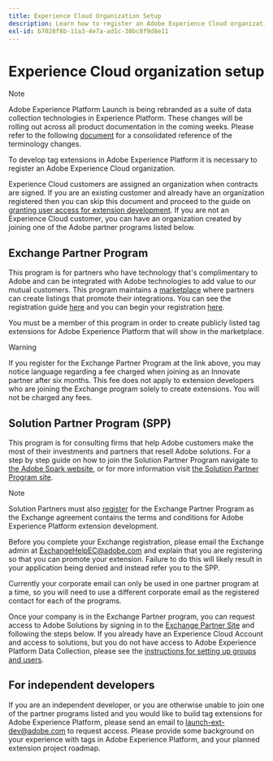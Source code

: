 ```yaml
---
title: Experience Cloud Organization Setup
description: Learn how to register an Adobe Experience Cloud organization in order to start developing extensions for Adobe Experience Platform.
exl-id: b7028f8b-11a3-4e7a-ad1c-30bc8f9d8e11
---
```

# Experience Cloud organization setup

>[!NOTE]
>
>Adobe Experience Platform Launch is being rebranded as a suite of data collection technologies in Experience Platform. These changes will be rolling out across all product documentation in the coming weeks. Please refer to the following [document](../../launch-term-updates.md) for a consolidated reference of the terminology changes.

To develop tag extensions in Adobe Experience Platform it is necessary to register an Adobe Experience Cloud organization.

Experience Cloud customers are assigned an organization when contracts are signed. If you are an existing customer and already have an organization registered then you can skip this document and proceed to the guide on [granting user access for extension development](./access.md). If you are not an Experience Cloud customer, you can have an organization created by joining one of the Adobe partner programs listed below.

## Exchange Partner Program

This program is for partners who have technology that's complimentary to Adobe and can be integrated with Adobe technologies to add value to our mutual customers. This program maintains a [marketplace](https://www.adobeexchange.com/experiencecloud.html) where partners can create listings that promote their integrations. You can see the registration guide [here](https://partners.adobe.com/exchangeprogram/experiencecloud/reg-guide.html) and you can begin your registration [here](https://partners.adobe.com/exchangeprogram/experiencecloud/prereg.html).

You must be a member of this program in order to create publicly listed tag extensions for Adobe Experience Platform that will show in the marketplace.

>[!WARNING]
>
>If you register for the Exchange Partner Program at the link above, you may notice language regarding a fee charged when joining as an Innovate partner after six months. This fee does not apply to extension developers who are joining the Exchange program solely to create extensions. You will not be charged any fees.

## Solution Partner Program (SPP)

This program is for consulting firms that help Adobe customers make the most of their investments and partners that resell Adobe solutions. For a step by step guide on how to join the Solution Partner Program navigate to [the Adobe Spark website](https://spark.adobe.com/page/7PKZzIJJjkcDd/), or for more information visit [the Solution Partner Program site](https://solutionpartners.adobe.com/home.html).

>[!NOTE]
>
>Solution Partners must also [register](https://partners.adobe.com/exchangeprogram/experiencecloud/prereg.html) for the Exchange Partner Program as the Exchange agreement contains the terms and conditions for Adobe Experience Platform extension development.
>
>Before you complete your Exchange registration, please email the Exchange admin at <ExchangeHelpEC@adobe.com> and explain that you are registering so that you can promote your extension. Failure to do this will likely result in your application being denied and instead refer you to the SPP. 
>
>Currently your corporate email can only be used in one partner program at a time, so you will need to use a different corporate email as the registered contact for each of the programs.

Once your company is in the Exchange Partner program, you can request access to Adobe Solutions by signing in to the [Exchange Partner Site](https://partners.adobe.com/exchangeprogram/experiencecloud) and following the steps below. If you already have an Experience Cloud Account and access to solutions, but you do not have access to Adobe Experience Platform Data Collection, please see the [instructions for setting up groups and users](../../launch-reference/administration/user-permissions.md).

## For independent developers

If you are an independent developer, or you are otherwise unable to join one of the partner programs listed and you would like to build tag extensions for Adobe Experience Platform, please send an email to launch-ext-dev@adobe.com to request access. Please provide some background on your experience with tags in Adobe Experience Platform, and your planned extension project roadmap.
